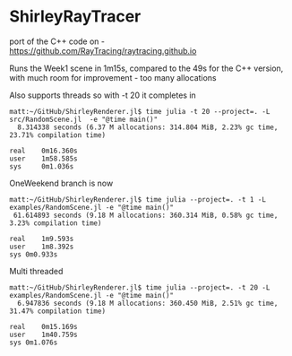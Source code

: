 # ShirleyRayTracer

port of the C++ code on - https://github.com/RayTracing/raytracing.github.io

Runs the Week1 scene in 1m15s, compared to the 49s for the C++ version, with much room for improvement - too many allocations

Also supports threads so with -t 20 it completes in 
```
matt:~/GitHub/ShirleyRenderer.jl$ time julia -t 20 --project=. -L src/RandomScene.jl  -e "@time main()"
  8.314338 seconds (6.37 M allocations: 314.804 MiB, 2.23% gc time, 23.71% compilation time)

real    0m16.360s
user    1m58.585s
sys     0m1.036s
```
OneWeekend branch is now 

```
matt:~/GitHub/ShirleyRenderer.jl$ time julia --project=. -t 1 -L examples/RandomScene.jl -e "@time main()"
 61.614893 seconds (9.18 M allocations: 360.314 MiB, 0.58% gc time, 3.23% compilation time)

real	1m9.593s
user	1m8.392s
sys	0m0.933s
```

Multi threaded

```
matt:~/GitHub/ShirleyRenderer.jl$ time julia --project=. -t 20 -L examples/RandomScene.jl -e "@time main()"
  6.947836 seconds (9.18 M allocations: 360.450 MiB, 2.51% gc time, 31.47% compilation time)

real	0m15.169s
user	1m40.759s
sys	0m1.076s
```
